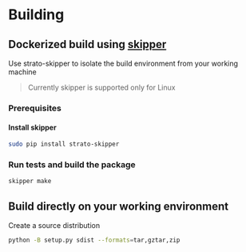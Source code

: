 # Building

## Dockerized build using [skipper](https://github.com/Stratoscale/skipper)

Use strato-skipper to isolate the build environment from your working machine

> Currently skipper is supported only for Linux

### Prerequisites

#### Install skipper
```bash
sudo pip install strato-skipper
```
### Run tests and build the package
```bash
skipper make
```
## Build directly on your working environment
Create a source distribution

```bash
python -B setup.py sdist --formats=tar,gztar,zip
```
